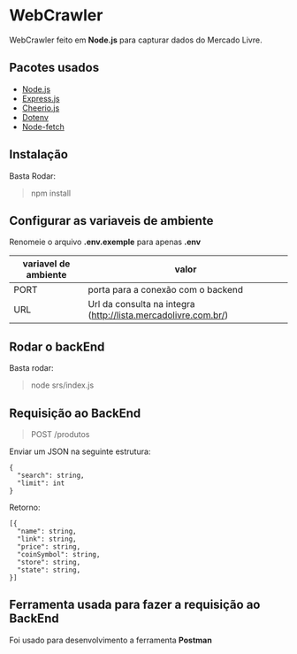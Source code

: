 
# WebCrawler

WebCrawler feito em **Node.js**  para capturar dados do Mercado Livre.

## Pacotes usados

 - [Node.js](https://nodejs.org/en/)
 - [Express.js](https://expressjs.com/)
 - [Cheerio.js](https://www.npmjs.com/package/cheerio)
 - [Dotenv](https://www.npmjs.com/package/dotenv)
 - [Node-fetch](https://www.npmjs.com/package/node-fetch)

## Instalação

Basta Rodar:
> npm install

## Configurar as variaveis de ambiente

Renomeie o arquivo **.env.exemple** para apenas **.env**

|variavel de ambiente| valor |
|--|--|
| PORT | porta para a conexão com o backend  |
| URL| Url da consulta na integra (http://lista.mercadolivre.com.br/)  |

## Rodar o backEnd

Basta  rodar:
> node srs/index.js


## Requisição ao BackEnd

> POST /produtos

Enviar um JSON na seguinte estrutura:

	{
	  "search": string,
	  "limit": int
	}
 
Retorno:

	[{
	  "name": string,
	  "link": string,
	  "price": string,
	  "coinSymbol": string,
	  "store": string,
	  "state": string,
	}]

## Ferramenta usada para fazer a requisição ao BackEnd

Foi usado para desenvolvimento a ferramenta **Postman**
